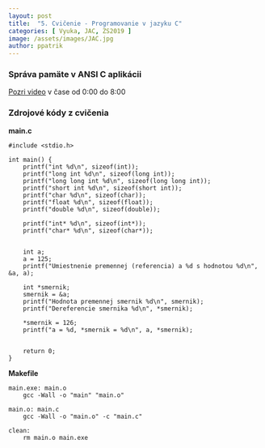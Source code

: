 ```yaml
---
layout: post
title:  "5. Cvičenie - Programovanie v jazyku C"
categories: [ Vyuka, JAC, ZS2019 ]
image: /assets/images/JAC.jpg
author: ppatrik
---
```


### Správa pamäte v ANSI C aplikácii

[Pozri video](https://www.youtube.com/watch?v=_8-ht2AKyH4) v čase od 0:00 do 8:00

### Zdrojové kódy z cvičenia

**main.c**
```
#include <stdio.h>

int main() {
	printf("int %d\n", sizeof(int));
	printf("long int %d\n", sizeof(long int));
	printf("long long int %d\n", sizeof(long long int));
	printf("short int %d\n", sizeof(short int));
	printf("char %d\n", sizeof(char));
	printf("float %d\n", sizeof(float));
	printf("double %d\n", sizeof(double));
	
	printf("int* %d\n", sizeof(int*));
	printf("char* %d\n", sizeof(char*));
	
	
	int a;
	a = 125;
	printf("Umiestnenie premennej (referencia) a %d s hodnotou %d\n", &a, a);
	
	int *smernik;
	smernik = &a;
	printf("Hodnota premennej smernik %d\n", smernik);
	printf("Dereferencie smernika %d\n", *smernik);
	
	*smernik = 126;
	printf("a = %d, *smernik = %d\n", a, *smernik);

	
	return 0;
}
```

**Makefile**
```
main.exe: main.o 
	gcc -Wall -o "main" "main.o"

main.o: main.c
	gcc -Wall -o "main.o" -c "main.c"

clean:
	rm main.o main.exe
```
